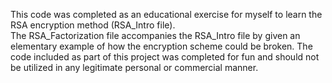 This code was completed as an educational exercise for myself to learn the RSA encryption method (RSA_Intro file).  
The RSA_Factorization file accompanies the RSA_Intro file by given an elementary example of how the encryption scheme could be broken. 
The code included as part of this project was completed for fun and should not be utilized in any legitimate personal or commercial manner. 
